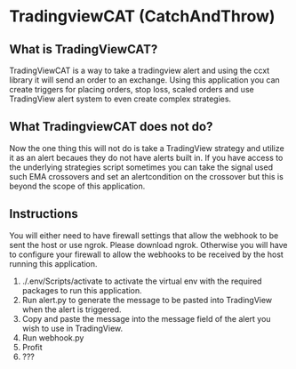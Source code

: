 # TradingviewCAT (CatchAndThrow)

## What is TradingViewCAT?
TradingViewCAT is a way to take a tradingview alert and using the ccxt library it will send an order to  an exchange.
Using this application you can create triggers for placing orders, stop loss, scaled orders and use TradingView alert system 
to even create complex strategies.





## What TradingviewCAT does not do?
Now the one thing this will not do is take a TradingView strategy and utilize it as an alert becaues they do not have alerts built in.
If you have access to the underlying strategies script sometimes you can take the signal used such EMA crossovers and set an alertcondition on the crossover but this is beyond the scope of this application.


## Instructions
You will either need to have firewall settings that allow the webhook to be sent the host or use ngrok.
Please download ngrok. Otherwise you will have to configure your firewall to allow the webhooks to be received by the host running
this application.


1. ./.env/Scripts/activate to activate the virtual env with the required packages to run this application.
2. Run alert.py to generate the message to be pasted into TradingView when the alert is triggered.
4. Copy and paste the message into the message field of the alert you wish to use in TradingView.
5. Run webhook.py 
6. Profit
7. ???

